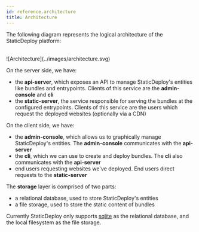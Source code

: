 ```yaml
---
id: reference.architecture
title: Architecture
---
```


The following diagram represents the logical architecture of the StaticDeploy
platform:

<br />
![Architecture](../images/architecture.svg)
<br />

On the server side, we have:

- the **api-server**, which exposes an API to manage StaticDeploy's entities
  like bundles and entrypoints. Clients of this service are the
  **admin-console** and **cli**
- the **static-server**, the service responsible for serving the bundles at the
  configured entrypoints. Clients of this service are the users which request
  the deployed websites (optionally via a CDN)

On the client side, we have:

- the **admin-console**, which allows us to graphically manage StaticDeploy's
  entities. The **admin-console** communicates with the **api-server**
- the **cli**, which we can use to create and deploy bundles. The **cli** also
  communicates with the **api-server**
- end users requesting websites we've deployed. End users direct requests to the
  **static-server**

The **storage** layer is comprised of two parts:

- a relational database, used to store StaticDeploy's entities
- a file storage, used to store the static content of bundles

Currently StaticDeploy only supports [sqlite](https://www.sqlite.org/) as the
relational database, and the local filesystem as the file storage.
